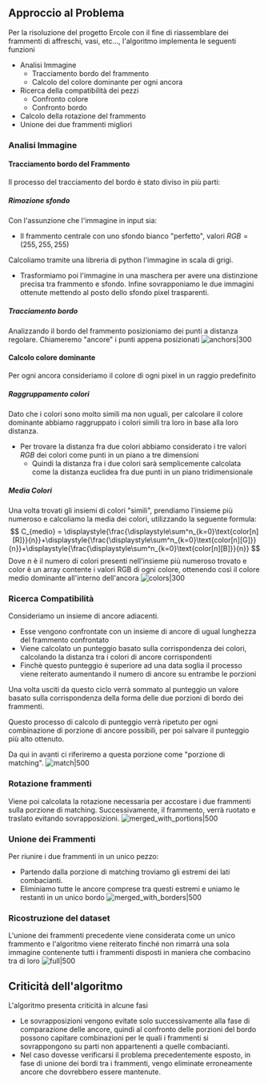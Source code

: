 ## Approccio al Problema
Per la risoluzione del progetto Ercole con il fine di riassemblare dei frammenti di affreschi, vasi, etc..., l'algoritmo implementa le seguenti funzioni
- Analisi Immagine
	- Tracciamento bordo del frammento
	- Calcolo del colore dominante per ogni ancora
- Ricerca della compatibilità dei pezzi
	- Confronto colore
	- Confronto bordo
- Calcolo della rotazione del frammento
- Unione dei due frammenti migliori
### Analisi Immagine
#### Tracciamento bordo del Frammento
Il processo del tracciamento del bordo è stato diviso in più parti:
##### Rimozione sfondo
Con l'assunzione che l'immagine in input sia:
- Il frammento centrale con uno sfondo bianco "perfetto", valori $RGB=(255,255,255)$

Calcoliamo tramite una libreria di python l'immagine in scala di grigi.
- Trasformiamo poi l'immagine in una maschera per avere una distinzione precisa tra frammento e sfondo.
Infine sovrapponiamo le due immagini ottenute mettendo al posto dello sfondo pixel trasparenti.
##### Tracciamento bordo
Analizzando il bordo del frammento posizioniamo dei punti a distanza regolare.
Chiameremo "ancore" i punti appena posizionati
![anchors|300](anchors.png)
#### Calcolo colore dominante
Per ogni ancora consideriamo il colore di ogni pixel in un raggio predefinito
##### Raggruppamento colori
Dato che i colori sono molto simili ma non uguali, per calcolare il colore dominante abbiamo raggruppato i colori simili tra loro in base alla loro distanza.
- Per trovare la distanza fra due colori abbiamo considerato i tre valori $RGB$ dei colori come punti in un piano a tre dimensioni
	- Quindi la distanza fra i due colori sarà semplicemente calcolata come la distanza euclidea fra due punti in un piano tridimensionale
##### Media Colori
Una volta trovati gli insiemi di colori "simili", prendiamo l'insieme più numeroso e calcoliamo la media dei colori, utilizzando la seguente formula:
$$
C_{medio} = \displaystyle{\frac{\displaystyle\sum^n_{k=0}\text{color[n][R]}}{n}}+\displaystyle{\frac{\displaystyle\sum^n_{k=0}\text{color[n][G]}}{n}}+\displaystyle{\frac{\displaystyle\sum^n_{k=0}\text{color[n][B]}}{n}}
$$
Dove $n$ è il numero di colori presenti nell'insieme più numeroso trovato e $\text{color}$ è un array contente i valori RGB di ogni colore, ottenendo così il colore medio dominante all'interno dell'ancora
![colors|300](colors.png)
### Ricerca Compatibilità
Consideriamo un insieme di ancore adiacenti.
- Esse vengono confrontate con un insieme di ancore di ugual lunghezza del frammento confrontato
- Viene calcolato un punteggio basato sulla corrispondenza dei colori, calcolando la distanza tra i colori di ancore corrispondenti 
- Finchè questo punteggio è superiore ad una data soglia il processo viene reiterato aumentando il numero di ancore su entrambe le porzioni

Una volta usciti da questo ciclo verrà sommato al punteggio un valore basato sulla corrispondenza della forma delle due porzioni di bordo dei frammenti.

Questo processo di calcolo di punteggio verrà ripetuto per ogni combinazione di porzione di ancore possibili, per poi salvare il punteggio più alto ottenuto.

Da qui in avanti ci riferiremo a questa porzione come "porzione di matching".
![match|500](match.png)
### Rotazione frammenti
Viene poi calcolata la rotazione necessaria per accostare i due frammenti sulla porzione di matching.
Successivamente, il frammento, verrà ruotato e traslato evitando sovrapposizioni.
![merged_with_portions|500](merged_with_portions.png)
### Unione dei Frammenti
Per riunire i due frammenti in un unico pezzo:
- Partendo dalla porzione di matching troviamo gli estremi dei lati combacianti.
- Eliminiamo tutte le ancore comprese tra questi estremi e uniamo le restanti in un unico bordo
![merged_with_borders|500](merged_with_borders.png)
### Ricostruzione del dataset
L'unione dei frammenti precedente viene considerata come un unico frammento e l'algoritmo viene reiterato finché non rimarrà una sola immagine contenente tutti i frammenti disposti in maniera che combacino tra di loro
![full|500](full.png)
## Criticità dell'algoritmo
L'algoritmo presenta criticità in alcune fasi
- Le sovrapposizioni vengono evitate solo successivamente alla fase di comparazione delle ancore, quindi al confronto delle porzioni del bordo possono capitare combinazioni per le quali i frammenti si sovrappongono su parti non appartenenti a quelle combacianti.
- Nel caso dovesse verificarsi il problema precedentemente esposto, in fase di unione dei bordi tra i frammenti, vengo eliminate erroneamente ancore che dovrebbero essere mantenute.